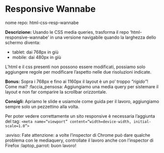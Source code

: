 Responsive Wannabe
===
nome repo: html-css-resp-wannabe


**Descrizione:**
Usando le CSS media queries, trasforma il repo ‘html-responsive-wannabe’ in una versione navigabile quando la larghezza dello schermo diventa:

- tablet: dai 768px in giù
- mobile: dai 480px in giù

L’html e il css presenti non possono essere modificati, possiamo solo aggiungere regole per modificare l’aspetto nelle due risoluzioni indicate.

**Bonus:**
Sopra i 768px e fino ai 1160px il layout è un po’ troppo *“rigido”*! Come mai? :faccia_pensosa:
Aggiungiamo una media query per sistemare il layout e non far comparire la scrollbar orizzontale.

**Consigli:**
Apriamo le slide e usiamole come guida per il lavoro, aggiungiamo sempre solo un pezzettino alla volta.

Per poter vedere correttamente un sito responsive è necessaria l’aggiunta del tag:
`<meta name=“viewport” content=“width=device-width, initial-scale=1.0”>`


:avviso: Fate attenzione: a volte l’inspector di Chrome può dare qualche problema con le mediaquery, controllate il lavoro anche con l’inspector di Firefox :laptop_parrot:
buon lavoro!